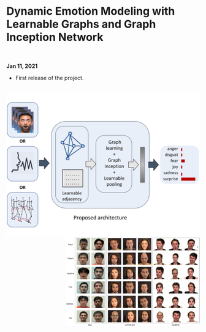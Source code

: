 # Dynamic Emotion Modeling with Learnable Graphs and Graph Inception Network

<br>

**Jan 11, 2021**
* First release of the project.

<br>

<img src="./docs/intro_teaser.jpg" align="center"/>

<img src="./docs/Qualitative_Result.jpg" align="right" width="350"/>
